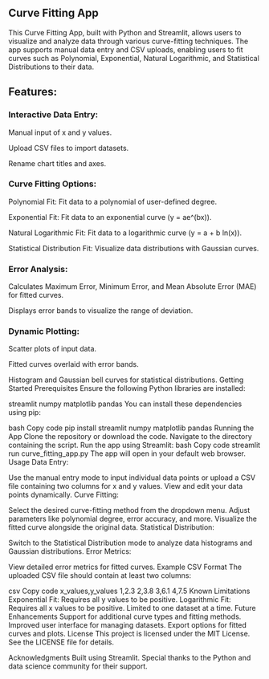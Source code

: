 ## Curve Fitting App

This Curve Fitting App, built with Python and Streamlit, allows users to visualize and analyze data through various curve-fitting techniques. The app supports manual data entry and CSV uploads, enabling users to fit curves such as Polynomial, Exponential, Natural Logarithmic, and Statistical Distributions to their data.

## Features:

### Interactive Data Entry:

Manual input of x and y values.

Upload CSV files to import datasets.

Rename chart titles and axes.

### Curve Fitting Options:

Polynomial Fit: Fit data to a polynomial of user-defined degree.

Exponential Fit: Fit data to an exponential curve (y = ae^(bx)).

Natural Logarithmic Fit: Fit data to a logarithmic curve (y = a + b ln(x)).

Statistical Distribution Fit: Visualize data distributions with Gaussian curves.

### Error Analysis:

Calculates Maximum Error, Minimum Error, and Mean Absolute Error (MAE) for fitted curves.

Displays error bands to visualize the range of deviation.

### Dynamic Plotting:

Scatter plots of input data.

Fitted curves overlaid with error bands.

Histogram and Gaussian bell curves for statistical distributions.
Getting Started
Prerequisites
Ensure the following Python libraries are installed:

streamlit
numpy
matplotlib
pandas
You can install these dependencies using pip:

bash
Copy code
pip install streamlit numpy matplotlib pandas
Running the App
Clone the repository or download the code.
Navigate to the directory containing the script.
Run the app using Streamlit:
bash
Copy code
streamlit run curve_fitting_app.py
The app will open in your default web browser.
Usage
Data Entry:

Use the manual entry mode to input individual data points or upload a CSV file containing two columns for x and y values.
View and edit your data points dynamically.
Curve Fitting:

Select the desired curve-fitting method from the dropdown menu.
Adjust parameters like polynomial degree, error accuracy, and more.
Visualize the fitted curve alongside the original data.
Statistical Distribution:

Switch to the Statistical Distribution mode to analyze data histograms and Gaussian distributions.
Error Metrics:

View detailed error metrics for fitted curves.
Example CSV Format
The uploaded CSV file should contain at least two columns:

csv
Copy code
x_values,y_values
1,2.3
2,3.8
3,6.1
4,7.5
Known Limitations
Exponential Fit: Requires all y values to be positive.
Logarithmic Fit: Requires all x values to be positive.
Limited to one dataset at a time.
Future Enhancements
Support for additional curve types and fitting methods.
Improved user interface for managing datasets.
Export options for fitted curves and plots.
License
This project is licensed under the MIT License. See the LICENSE file for details.

Acknowledgments
Built using Streamlit.
Special thanks to the Python and data science community for their support.

